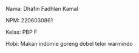 Nama: Dhafin Fadhlan Kamal

NPM: 2206030861

Kelas: PBP F

Hobi: Makan indomie goreng dobel telor warmindo